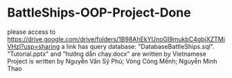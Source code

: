 # BattleShips-OOP-Project-Done
please access to https://drive.google.com/drive/folders/1B98AhEkYUnoGI9mukbC4gbjXZTMiVHzl?usp=sharing
a link has query database: "DatabaseBattleShips.sql".
"Tutorial.pptx" and "hướng dẫn chạy.docx" are written by Vietnamese
Project is written by 
Nguyễn Văn Sỹ Phú; 
Vòng Cỏng Mềnh; 
Nguyễn Minh Thao
